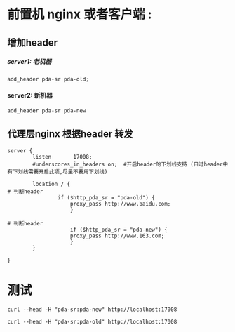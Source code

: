 # 前置机 nginx 或者客户端 :
## 增加header
##### server1: 老机器
```
add_header pda-sr pda-old; 
```
#### server2: 新机器
```
add_header pda-sr pda-new
```

## 代理层nginx  根据header 转发
```
server {
        listen       17008;
        #underscores_in_headers on;  #开启header的下划线支持 (日过header中有下划线需要开启此项,尽量不要用下划线)

        location / {
# 判断header 
                if ($http_pda_sr = "pda-old") {
                    proxy_pass http://www.baidu.com;
                    }

# 判断header
                    if ($http_pda_sr = "pda-new") {
                    proxy_pass http://www.163.com;
                    }
        }

}

```

# 测试
```
curl --head -H "pda-sr:pda-new" http://localhost:17008

curl --head -H "pda-sr:pda-old" http://localhost:17008
```
